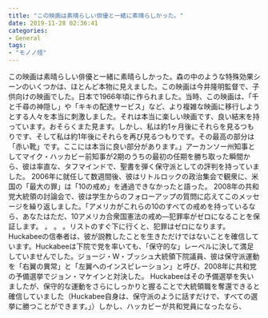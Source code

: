 ```yaml
---
title: "この映画は素晴らしい俳優と一緒に素晴らしかった。"
date: 2019-11-28 02:36:41
categories:
- General
tags:
- "モノノ怪"
---
```


この映画は素晴らしい俳優と一緒に素晴らしかった。森の中のような特殊効果シーンのいくつかは、ほとんど本物に見えました。この映画は今井隆明監督で、子供向けの映画でした。日本で1966年頃に作られました。当時、この映画は、「千と千尋の神隠し」や「キキの配達サービス」など、より複雑な映画に移行しようとする人々を本当に刺激しました。それは本当に楽しい映画です、良い結末を持っています。おそらくまた見ます。しかし、私は約1ヶ月後にそれらを見るつもりです、そして私は約1年後にそれらを再び見るつもりです。その最高の部分は「赤い靴」です。ここには本当に良い部分があります。」アーカンソー州知事としてマイク・ハッカビー前知事が2期のうちの最初の任期を勝ち取った瞬間から、彼は率直な、タフマインドで、聖書を弾く保守派としての評判を持っていました。 2006年に就任して数週間後、彼はリトルロックの政治集会で観衆に、米国の「最大の罪」は「10の戒め」を通過できなかったと語った。 2008年の共和党大統領の討論会で、彼は学生からのフォローアップの質問に応えてこのメッセージを繰り返しました。「アメリカがこれらの10のすべての戒めを持っているなら、あなたはただ、10アメリカ合衆国憲法の戒め—犯罪率がゼロになることを保証します。 。 。 。リストのすぐ下に行くと、犯罪はゼロになります。 Huckabeeの信奉者は、彼が説教したことを生きただけではないことを確信しています。Huckabeeは下院で党を率いても、「保守的な」レーベルに決して満足していませんでした。ジョージ・W・ブッシュ大統領下院議員、彼は保守派運動を「右翼の異常」と「左翼へのインスピレーション」と呼び、2008年に共和党の予備選挙でジョン・マケインと対決した。 Huckabeeはその予備選挙を失いましたが、保守的な運動をさらにしっかりと握ることで大統領職を奪還できると確信していました（Huckabee自身は、保守派のように話すだけで、すべての選挙に勝つことができます。」）しかし、ハッカビーが共和党員になったなら、
